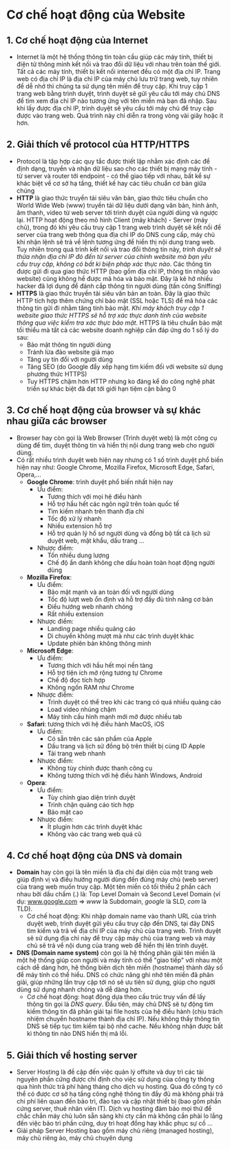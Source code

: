 # Cơ chế hoạt động của Website
## 1. Cơ chế hoạt động của Internet
* Internet là một hệ thống thông tin toàn cầu giúp các máy tính, thiết bị điện tử thông minh kết nối và trao đổi dữ liệu với nhau trên toàn thế giới. Tất cả các máy tính, thiết bị kết nối internet đều có một địa chỉ IP. Trang web có địa chỉ IP là địa chỉ IP của máy chủ lưu trữ trang web, tuy nhiên để dễ nhớ thì chúng ta sử dụng tên miền để truy cập. Khi truy cập 1 trang web bằng trình duyệt, trình duyệt sẽ gửi yêu cầu tới máy chủ DNS để tìm xem địa chỉ IP nào tương ứng với tên miền mà bạn đã nhập. Sau khi lấy được địa chỉ IP, trình duyệt sẽ yêu cầu tới máy chủ để truy cập được vào trang web. Quá trình này chỉ diễn ra trong vòng vài giây hoặc ít hơn. 

## 2. Giải thích về protocol của HTTP/HTTPS
* Protocol là tập hợp các quy tắc được thiết lập nhằm xác định các để định dạng, truyền và nhận dữ liệu sao cho các thiết bị mạng máy tính - từ server và router tới endpoint - có thể giao tiếp với nhau, bất kể sự khác biệt về cơ sở hạ tầng, thiết kế hay các tiêu chuẩn cơ bản giữa chúng
* **HTTP** là giao thức truyền tải siêu văn bản, giao thức tiêu chuẩn cho World Wide Web (www) truyền tải dữ liệu dưới dạng văn bản, hình ảnh, âm thanh, video từ web server tới trình duyệt của người dùng và ngược lại. HTTP hoạt động theo mô hình Client (máy khách) - Server (máy chủ), trong đó khi yêu cầu truy cập 1 trang web trình duyệt sẽ kết nối để server của trang web thông qua địa chỉ IP do DNS cung cấp, máy chủ khi nhận lệnh sẽ trả về lệnh tương ứng để hiển thị nội dung trang web. Tuy nhiên trong quá trình kết nối và trao đổi thông tin này, *trình duyệt sẽ thừa nhận địa chỉ IP đó đến từ server của chính website mà bạn yêu cầu truy cập, không có bất kì biện pháp xác thực nào*. Các thông tin được gửi đi qua giao thức HTTP (bao gồm địa chỉ IP, thông tin nhập vào website) cũng không hề được mã hóa và bảo mật. Đây là kẽ hở nhiều hacker đã lợi dụng để đánh cắp thông tin người dùng (tấn công Sniffing)
* **HTTPS** là giao thức truyền tải siêu văn bản an toàn. Đây là giao thức HTTP tích hợp thêm chứng chỉ bảo mật (SSL hoặc TLS) để mã hóa các thông tin gửi đi nhằm tăng tính bảo mật. *Khi máy khách truy cập 1 website giao thức HTTPS sẽ hỗ trợ xác thực danh tính của website thông qua việc kiểm tra xác thực bảo mật*. HTTPS là tiêu chuẩn bảo mật tối thiểu mà tất cả các website doanh nghiệp cần đáp ứng do 1 số lý do sau:
    * Bảo mật thông tin người dùng
    * Tránh lừa đảo website giả mạo
    * Tăng uy tín đổi với người dùng
    * Tăng SEO (do Google đẩy xếp hạng tìm kiếm đối với website sử dụng phương thức HTTPS)
    * Tuy HTTPS chậm hơn HTTP nhưng ko đáng kể do công nghệ phát triển sự khác biệt đã đạt tới giới hạn tiệm cận bằng 0

## 3. Cơ chế hoạt động của browser và sự khác nhau giữa các browser
* Browser hay còn gọi là Web Browser (Trình duyệt web) là một công cụ dùng để tìm, duyệt thông tin và hiển thị nội dung trang web cho người dùng.
* Có rất nhiều trình duyệt web hiện nay nhưng có 1 số trình duyệt phổ biến hiện nay như: Google Chrome, Mozilla Firefox, Microsoft Edge, Safari, Opera,...  
    * **Google Chrome**: trình duyệt phổ biến nhất hiện nay 
        * Ưu điểm:
            - Tương thích với mọi hệ điều hành
            - Hỗ trợ hầu hết các ngôn ngữ trên toàn quốc tế
            - Tìm kiếm nhanh trên thanh địa chỉ
            - Tốc độ xử lý nhanh
            - Nhiều extension hỗ trợ
            - Hỗ trợ quản lý hồ sơ người dùng và đồng bộ tất cả lịch sử duyệt web, mật khẩu, dấu trang ...
        * Nhược điểm:
            - Tốn nhiều dung lượng
            - Chế độ ẩn danh không che dấu hoàn toàn hoạt động người dùng
    * **Mozilla Firefox**:
        * Ưu điểm:
            - Bảo mật mạnh và an toàn đối với người dùng
            - Tốc độ lượt web ổn định và hỗ trợ đầy đủ tính năng cơ bản
            - Điều hướng web nhanh chóng
            - Rất nhiều extension
        * Nhược điểm:
            - Landing page nhiều quảng cáo
            - Di chuyển không mượt mà như các trình duyệt khác
            - Update phiên bản không thông minh
    * **Microsoft Edge**:
        * Ưu điểm:
            - Tương thích với hầu hết mọi nền tàng
            - Hỗ trợ tiện ích mở rộng tương tự Chrome
            - Chế độ đọc tích hợp
            - Không ngốn RAM như Chrome
        * Nhược điểm:
            - Trình duyệt có thể treo khi các trang có quá nhiều quảng cáo
            - Load video nhúng chậm
            - Máy tính cấu hình mạnh mới mở được nhiều tab
    * **Safari**: tương thích với hệ điều hành MacOS, iOS
        * Ưu điểm:
            - Có sẵn trên các sản phẩm của Apple
            - Dấu trang và lịch sử đồng bộ trên thiết bị cùng ID Apple
            - Tải trang web nhanh
        * Nhược điểm:
            - Không tùy chỉnh được thanh công cụ
            - Không tương thích với hệ điều hành Windows, Android
    * **Opera**:
        * Ưu điểm:
            - Tùy chỉnh giao diện trình duyệt
            - Trình chặn quảng cáo tích hợp
            - Bảo mật cao
        * Nhược điểm:
            - Ít plugin hơn các trình duyệt khác
            - Không vào các trang web quá cũ


## 4. Cơ chế hoạt động của DNS và domain
* **Domain** hay còn gọi là tên miền là địa chỉ đại diện của một trang web giúp định vị và điều hướng người dùng đến đúng máy chủ (web server) của trang web muốn truy cập. Một tên miền có tối thiểu 2 phần cách nhau bởi dấu chấm (.) là: Top Level Domain và Second Level Domain (ví dụ: www.google.com => *www* là Subdomain, *google* là SLD, *com* là TLD). 
    * Cơ chế hoạt động: Khi nhập domain name vào thanh URL của trình duyệt web, trình duyệt gửi yêu cầu truy cập đến DNS, tại đây DNS tìm kiếm và trả về địa chỉ IP của máy chủ của trang web. Trình duyệt sẽ sử dụng địa chỉ này để truy cập máy chủ của trang web và máy chủ sẽ trả về nội dung của trang web để hiển thị lên trình duyệt.
* **DNS (Domain name system)** còn gọi là hệ thống phân giải tên miền là một hệ thống giúp con người và máy tính có thể "giao tiếp" với nhau một cách dễ dàng hơn, hệ thống biên dịch tên miền (hostname) thành dãy số để máy tính có thể hiểu. DNS có chức năng ghi nhớ tên miền đã phân giải, giúp những lần truy cập tới nó sẽ ưu tiên sử dụng, giúp cho người dùng sử dụng nhanh chóng và dễ dàng hơn.
    * Cơ chế hoạt động: hoạt động dựa theo cấu trúc truy vấn để lấy thông tin gọi là *DNS query*. Đầu tiên, máy chủ DNS sẽ tự động tìm kiếm thông tin đã phân giải tại file hosts của hệ điều hành (chịu trách nhiệm chuyển hostname thành địa chỉ IP). Nếu không thấy thông tin DNS sẽ tiếp tục tìm kiếm tại bộ nhớ cache. Nếu không nhận được bất kì thông tin nào DNS hiển thị mã lỗi.

## 5. Giải thích về hosting server
- Server Hosting là đề cập đến việc quản lý offsite và duy trì các tài nguyên phần cứng được chỉ định cho việc sử dụng của công ty thông qua hình thức trả phí hàng tháng cho dịch vụ hosting. Qua đó công ty có thể có được cơ sở hạ tầng công nghệ thông tin đầy đủ mà không phải trả chi phí liên quan đến bảo trì, đào tạo và cập nhật thiết bị (bao gồm phần cứng server, thuê nhân viên IT). Dịch vụ hosting đảm bảo mọi thứ để chắc chắn máy chủ luôn sẵn sàng khi cty cần mà không cần phải lo lắng đến việc bảo trì phần cứng, duy trì hoạt đồng hay khắc phục sự cố ... 
- Giải pháp Server Hosting bao gồm máy chủ riêng (managed hosting), máy chủ riêng ảo, máy chủ chuyên dụng


